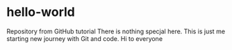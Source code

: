 # hello-world
Repository from GitHub tutorial
There is nothing specjal here. This is just me starting new journey with Git and code.
Hi to everyone
